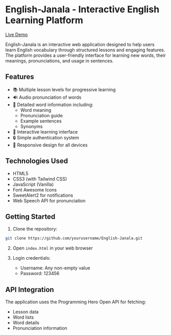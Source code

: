 # English-Janala - Interactive English Learning Platform

[Live Demo](https://english-janala-ar.netlify.app)

English-Janala is an interactive web application designed to help users learn English vocabulary through structured lessons and engaging features. The platform provides a user-friendly interface for learning new words, their meanings, pronunciations, and usage in sentences.

## Features

- 📚 Multiple lesson levels for progressive learning
- 🔊 Audio pronunciation of words
- 📝 Detailed word information including:
  - Word meaning
  - Pronunciation guide
  - Example sentences
  - Synonyms
- 🎯 Interactive learning interface
- 🔒 Simple authentication system
- 📱 Responsive design for all devices

## Technologies Used

- HTML5
- CSS3 (with Tailwind CSS)
- JavaScript (Vanilla)
- Font Awesome Icons
- SweetAlert2 for notifications
- Web Speech API for pronunciation

## Getting Started

1. Clone the repository:

```bash
git clone https://github.com/yourusername/English-Janala.git
```

2. Open `index.html` in your web browser

3. Login credentials:
   - Username: Any non-empty value
   - Password: 123456

## API Integration

The application uses the Programming Hero Open API for fetching:

- Lesson data
- Word lists
- Word details
- Pronunciation information